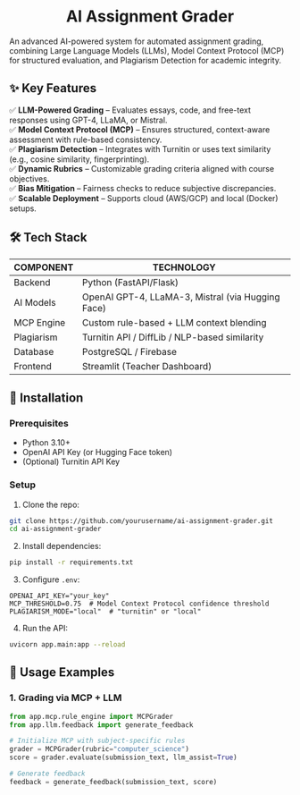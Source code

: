 <h1 align="center">AI Assignment Grader</h1>

An advanced AI-powered system for automated assignment grading, combining Large Language Models (LLMs), Model Context Protocol (MCP) for structured evaluation, and Plagiarism Detection for academic integrity.

## ✨ Key Features
✅ **LLM-Powered Grading** – Evaluates essays, code, and free-text responses using GPT-4, LLaMA, or Mistral.<br>
✅ **Model Context Protocol (MCP)** – Ensures structured, context-aware assessment with rule-based consistency.<br>
✅ **Plagiarism Detection** – Integrates with Turnitin or uses text similarity (e.g., cosine similarity, fingerprinting).<br>
✅ **Dynamic Rubrics** – Customizable grading criteria aligned with course objectives.<br>
✅ **Bias Mitigation** – Fairness checks to reduce subjective discrepancies.<br>
✅ **Scalable Deployment** – Supports cloud (AWS/GCP) and local (Docker) setups.<br>


## 🛠 Tech Stack

| COMPONENT	    | TECHNOLOGY
|---------------|----------------
| Backend	      | Python (FastAPI/Flask)
| AI Models	    | OpenAI GPT-4, LLaMA-3, Mistral (via Hugging Face)
| MCP Engine	  | Custom rule-based + LLM context blending
| Plagiarism	  | Turnitin API / DiffLib / NLP-based similarity
| Database	    |PostgreSQL / Firebase
| Frontend	    | Streamlit (Teacher Dashboard)


## 🚀 Installation
### Prerequisites

 - Python 3.10+
 - OpenAI API Key (or Hugging Face token)
 - (Optional) Turnitin API Key

### Setup
1.  Clone the repo:

```bash
git clone https://github.com/yourusername/ai-assignment-grader.git  
cd ai-assignment-grader
``` 
2.  Install dependencies:
```bash
pip install -r requirements.txt
```

3.  Configure `.env`:
```env
OPENAI_API_KEY="your_key"  
MCP_THRESHOLD=0.75  # Model Context Protocol confidence threshold  
PLAGIARISM_MODE="local"  # "turnitin" or "local"
```
4.  Run the API:
```bash
uvicorn app.main:app --reload  
```

## 📌 Usage Examples
### 1. Grading via MCP + LLM
```python
from app.mcp.rule_engine import MCPGrader  
from app.llm.feedback import generate_feedback  

# Initialize MCP with subject-specific rules  
grader = MCPGrader(rubric="computer_science")  
score = grader.evaluate(submission_text, llm_assist=True)  

# Generate feedback  
feedback = generate_feedback(submission_text, score)  
```
